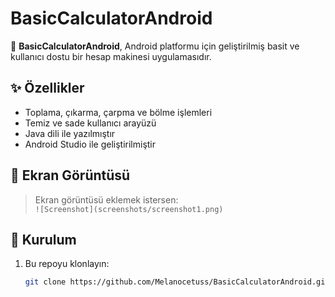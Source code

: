 # BasicCalculatorAndroid

📱 **BasicCalculatorAndroid**, Android platformu için geliştirilmiş basit ve kullanıcı dostu bir hesap makinesi uygulamasıdır.

## ✨ Özellikler

- Toplama, çıkarma, çarpma ve bölme işlemleri
- Temiz ve sade kullanıcı arayüzü
- Java dili ile yazılmıştır
- Android Studio ile geliştirilmiştir

## 📸 Ekran Görüntüsü

> Ekran görüntüsü eklemek istersen:  
> `![Screenshot](screenshots/screenshot1.png)`

## 🚀 Kurulum

1. Bu repoyu klonlayın:

   ```bash
   git clone https://github.com/Melanocetuss/BasicCalculatorAndroid.git
